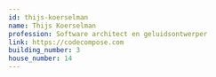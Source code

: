 ```yaml
---
id: thijs-koerselman
name: Thijs Koerselman
profession: Software architect en geluidsontwerper
link: https://codecompose.com
building_number: 3
house_number: 14
---
```

